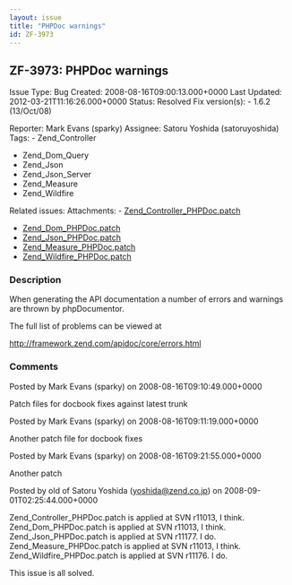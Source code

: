 ```yaml
---
layout: issue
title: "PHPDoc warnings"
id: ZF-3973
---
```


ZF-3973: PHPDoc warnings
------------------------

 Issue Type: Bug Created: 2008-08-16T09:00:13.000+0000 Last Updated: 2012-03-21T11:16:26.000+0000 Status: Resolved Fix version(s): - 1.6.2 (13/Oct/08)
 
 Reporter:  Mark Evans (sparky)  Assignee:  Satoru Yoshida (satoruyoshida)  Tags: - Zend\_Controller
- Zend\_Dom\_Query
- Zend\_Json
- Zend\_Json\_Server
- Zend\_Measure
- Zend\_Wildfire
 
 Related issues: 
 Attachments: - [Zend\_Controller\_PHPDoc.patch](/issues/secure/attachment/11480/Zend_Controller_PHPDoc.patch)
- [Zend\_Dom\_PHPDoc.patch](/issues/secure/attachment/11481/Zend_Dom_PHPDoc.patch)
- [Zend\_Json\_PHPDoc.patch](/issues/secure/attachment/11484/Zend_Json_PHPDoc.patch)
- [Zend\_Measure\_PHPDoc.patch](/issues/secure/attachment/11482/Zend_Measure_PHPDoc.patch)
- [Zend\_Wildfire\_PHPDoc.patch](/issues/secure/attachment/11483/Zend_Wildfire_PHPDoc.patch)
 
### Description

When generating the API documentation a number of errors and warnings are thrown by phpDocumentor.

The full list of problems can be viewed at

<http://framework.zend.com/apidoc/core/errors.html>

 

 

### Comments

Posted by Mark Evans (sparky) on 2008-08-16T09:10:49.000+0000

Patch files for docbook fixes against latest trunk

 

 

Posted by Mark Evans (sparky) on 2008-08-16T09:11:19.000+0000

Another patch file for docbook fixes

 

 

Posted by Mark Evans (sparky) on 2008-08-16T09:21:55.000+0000

Another patch

 

 

Posted by old of Satoru Yoshida (yoshida@zend.co.jp) on 2008-09-01T02:25:44.000+0000

Zend\_Controller\_PHPDoc.patch is applied at SVN r11013, I think. Zend\_Dom\_PHPDoc.patch is applied at SVN r11013, I think. Zend\_Json\_PHPDoc.patch is applied at SVN r11177. I do. Zend\_Measure\_PHPDoc.patch is applied at SVN r11013, I think. Zend\_Wildfire\_PHPDoc.patch is applied at SVN r11176. I do.

This issue is all solved.

 

 